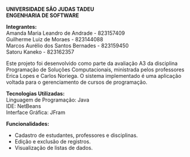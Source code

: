 **UNIVERSIDADE SÃO JUDAS TADEU  
ENGENHARIA DE SOFTWARE**

**Integrantes:**  
Amanda Maria Leandro de Andrade - 823157409  
Guilherme Luiz de Moraes - 823144088  
Marcos Aurélio dos Santos Bernades - 823159450  
Satoru Kaneko - 823162357

Este projeto foi desenvolvido como parte da avaliação A3 da disciplina Programação de Soluções Computacionais, ministrada pelos professores Erica Lopes e Carlos Noriega. O sistema implementado é uma aplicação voltada para o gerenciamento de cursos de programação.

**Tecnologias Utilizadas:**  
Linguagem de Programação: Java  
IDE: NetBeans  
Interface Gráfica: JFram

**Funcionalidades:**  
- Cadastro de estudantes, professores e disciplinas.  
- Edição e exclusão de registros.  
- Visualização de listas de dados.

